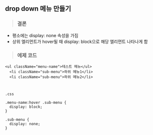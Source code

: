 ## drop down 메뉴 만들기

> ### 결론
- 평소에는 display: none 속성을 가짐
- 상위 엘리먼트가 hover될 때 display: block으로 해당 엘리먼트 나타나게 함

> ### 에제 코드

```
<ul className="menu-name">테스트 메뉴</ul>
  <li className="sub-menu">하위 메뉴1</li>
  <li className="sub-menu">하위 메뉴2</li>



.css 

.menu-name:hover .sub-menu {
  display: block;
}

.sub-menu {
  display: none;
}

```
